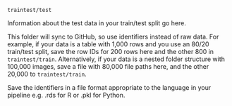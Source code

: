 `traintest/test`

Information about the test data in your train/test split go here. 

This folder will sync to GitHub, so use identifiers instead of raw data. For example, if your data is a table with 1,000 rows and you use an 80/20 train/test split, save the row IDs for 200 rows here and the other 800 in `traintest/train`. Alternatively, if your data is a nested folder structure with 100,000 images, save a file with 80,000 file paths here, and the other 20,000 to `traintest/train`. 

Save the identifiers in a file format appropriate to the language in your pipeline e.g. .rds for R or .pkl for Python.

